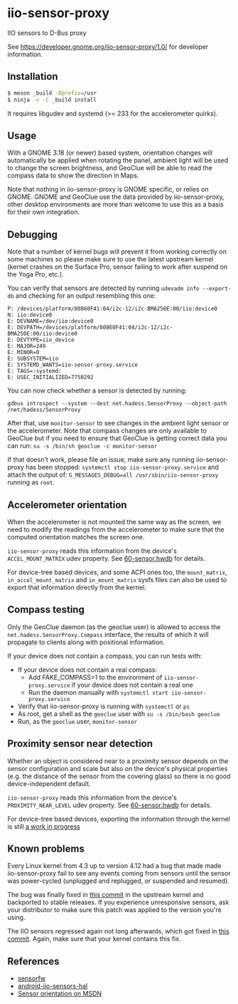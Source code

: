 iio-sensor-proxy
================

IIO sensors to D-Bus proxy

See https://developer.gnome.org/iio-sensor-proxy/1.0/ for
developer information.

Installation
------------
```sh
$ meson _build -Dprefix=/usr
$ ninja -v -C _build install
```
It requires libgudev and systemd (>= 233 for the accelerometer quirks).

Usage
-----

With a GNOME 3.18 (or newer) based system, orientation changes will
automatically be applied when rotating the panel, ambient light will be used
to change the screen brightness, and GeoClue will be able to read the compass
data to show the direction in Maps.

Note that nothing in iio-sensor-proxy is GNOME specific, or relies on GNOME.
GNOME and GeoClue use the data provided by iio-sensor-proxy, other desktop
environments are more than welcome to use this as a basis for their own
integration.

Debugging
---------

Note that a number of kernel bugs will prevent it from working correctly on
some machines so please make sure to use the latest upstream kernel (kernel
crashes on the Surface Pro, sensor failing to work after suspend on the Yoga
Pro, etc.).

You can verify that sensors are detected by running `udevadm info --export-db`
and checking for an output resembling this one:
```
P: /devices/platform/80860F41:04/i2c-12/i2c-BMA250E:00/iio:device0
N: iio:device0
E: DEVNAME=/dev/iio:device0
E: DEVPATH=/devices/platform/80860F41:04/i2c-12/i2c-BMA250E:00/iio:device0
E: DEVTYPE=iio_device
E: MAJOR=249
E: MINOR=0
E: SUBSYSTEM=iio
E: SYSTEMD_WANTS=iio-sensor-proxy.service
E: TAGS=:systemd:
E: USEC_INITIALIZED=7750292
```

You can now check whether a sensor is detected by running:
```
gdbus introspect --system --dest net.hadess.SensorProxy --object-path /net/hadess/SensorProxy
```

After that, use `monitor-sensor` to see changes in the ambient light sensor
or the accelerometer. Note that compass changes are only available to GeoClue
but if you need to ensure that GeoClue is getting correct data you can run:
`su -s /bin/sh geoclue -c monitor-sensor`

If that doesn't work, please file an issue, make sure any running iio-sensor-proxy
has been stopped:
`systemctl stop iio-sensor-proxy.service`
and attach the output of:
`G_MESSAGES_DEBUG=all /usr/sbin/iio-sensor-proxy`
running as ```root```.

Accelerometer orientation
-------------------------

When the accelerometer is not mounted the same way as the screen, we need
to modify the readings from the accelerometer to make sure that the computed
orientation matches the screen one.

`iio-sensor-proxy` reads this information from the device's
`ACCEL_MOUNT_MATRIX` udev property. See [60-sensor.hwdb](https://github.com/systemd/systemd/blob/master/hwdb.d/60-sensor.hwdb)
for details.

For device-tree based devices, and some ACPI ones too, the `mount_matrix`,
`in_accel_mount_matrix` and `in_mount_matrix` sysfs files can also be used
to export that information directly from the kernel.

Compass testing
---------------

Only the GeoClue daemon (as the geoclue user) is allowed to access the `net.hadess.SensorProxy.Compass`
interface, the results of which it will propagate to clients along with positional information.

If your device does not contain a compass, you can run tests with:
- If your device does not contain a real compass:
  - Add FAKE_COMPASS=1 to the environment of `iio-sensor-proxy.service` if your device does not contain a real one
  - Run the daemon manually with `systemctl start iio-sensor-proxy.service`
- Verify that iio-sensor-proxy is running with `systemctl` or `ps`
- As root, get a shell as the `geoclue` user with `su -s /bin/bash geoclue`
- Run, as the `geoclue` user, `monitor-sensor`

Proximity sensor near detection
-------------------------------

Whether an object is considered near to a proximity sensor depends on the
sensor configuration and scale but also on the device's physical properties
(e.g. the distance of the sensor from the covering glass) so there is
no good device-independent default.

`iio-sensor-proxy` reads this information from the device's
`PROXIMITY_NEAR_LEVEL` udev property. See [60-sensor.hwdb](https://github.com/systemd/systemd/blob/master/hwdb.d/60-sensor.hwdb)
for details.

For device-tree based devices, exporting the information through the kernel is still
[a work in progress](https://lore.kernel.org/linux-iio/cover.1581947007.git.agx@sigxcpu.org/)

Known problems
--------------

Every Linux kernel from 4.3 up to version 4.12 had a bug that made
made iio-sensor-proxy fail to see any events coming from sensors until the
sensor was power-cycled (unplugged and replugged, or suspended and resumed).

The bug was finally fixed in [this commit](https://git.kernel.org/pub/scm/linux/kernel/git/torvalds/linux.git/commit/?id=f1664eaacec31035450132c46ed2915fd2b2049a)
in the upstream kernel and backported to stable releases. If you experience
unresponsive sensors, ask your distributor to make sure this patch was
applied to the version you're using.

The IIO sensors regressed again not long afterwards, which got fixed in
[this commit](https://git.kernel.org/pub/scm/linux/kernel/git/torvalds/linux.git/commit/?id=6f92253024d9d947a4f454654840ce479e251376).
Again, make sure that your kernel contains this fix.

References
----------

- [sensorfw](https://git.merproject.org/mer-core/sensorfw/tree/master)
- [android-iio-sensors-hal](https://github.com/01org/android-iio-sensors-hal)
- [Sensor orientation on MSDN](https://msdn.microsoft.com/en-us/windows/uwp/devices-sensors/sensor-orientation)
